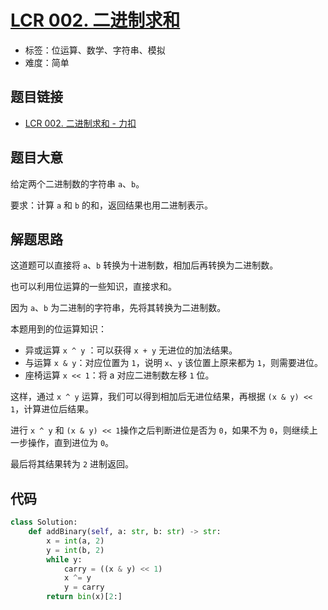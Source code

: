 # [LCR 002. 二进制求和](https://leetcode.cn/problems/JFETK5/)

- 标签：位运算、数学、字符串、模拟
- 难度：简单

## 题目链接

- [LCR 002. 二进制求和 - 力扣](https://leetcode.cn/problems/JFETK5/)

## 题目大意

给定两个二进制数的字符串 `a`、`b`。

要求：计算 `a` 和 `b` 的和，返回结果也用二进制表示。

## 解题思路

这道题可以直接将 `a`、`b` 转换为十进制数，相加后再转换为二进制数。

也可以利用位运算的一些知识，直接求和。

因为 `a`、`b` 为二进制的字符串，先将其转换为二进制数。

本题用到的位运算知识：

- 异或运算 `x ^ y` ：可以获得 `x + y` 无进位的加法结果。
- 与运算 `x & y`：对应位置为 `1`，说明 `x`、`y` 该位置上原来都为 `1`，则需要进位。
- 座椅运算 `x << 1`：将 a 对应二进制数左移 `1` 位。

这样，通过 `x ^ y` 运算，我们可以得到相加后无进位结果，再根据 `(x & y) << 1`，计算进位后结果。

进行 `x ^ y` 和 `(x & y) << 1`操作之后判断进位是否为 `0`，如果不为 `0`，则继续上一步操作，直到进位为 `0`。

最后将其结果转为 `2` 进制返回。

## 代码

```python
class Solution:
    def addBinary(self, a: str, b: str) -> str:
        x = int(a, 2)
        y = int(b, 2)
        while y:
            carry = ((x & y) << 1)
            x ^= y
            y = carry
        return bin(x)[2:]
```

